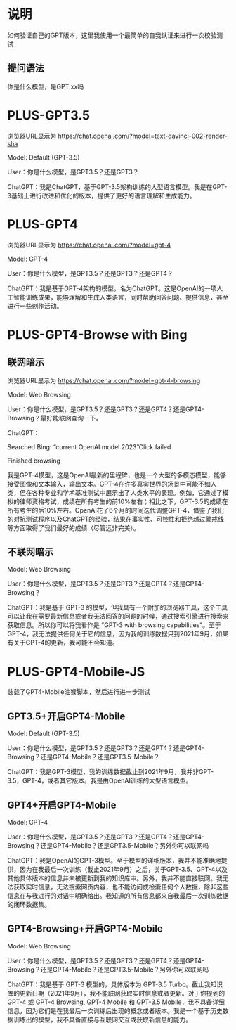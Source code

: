 # 说明
如何验证自己的GPT版本，这里我使用一个最简单的自我认证来进行一次校验测试

## 提问语法

你是什么模型，是GPT xx吗

# PLUS-GPT3.5

浏览器URL显示为 https://chat.openai.com/?model=text-davinci-002-render-sha 

Model: Default (GPT-3.5)

User：你是什么模型，是GPT3.5？还是GPT3？

ChatGPT：我是ChatGPT，基于GPT-3.5架构训练的大型语言模型。我是在GPT-3基础上进行改进和优化的版本，提供了更好的语言理解和生成能力。

# PLUS-GPT4

浏览器URL显示为 https://chat.openai.com/?model=gpt-4 

Model: GPT-4

User：你是什么模型，是GPT3.5？还是GPT3？还是GPT4？

ChatGPT：我是基于GPT-4架构的模型，名为ChatGPT。这是OpenAI的一项人工智能训练成果，能够理解和生成人类语言，同时帮助回答问题、提供信息，甚至进行一些创作活动。

# PLUS-GPT4-Browse with Bing

## 联网暗示

浏览器URL显示为 https://chat.openai.com/?model=gpt-4-browsing

Model: Web Browsing

User：你是什么模型，是GPT3.5？还是GPT3？还是GPT4？还是GPT4-Browsing？最好能联网查询一下。

ChatGPT：

Searched Bing: “current OpenAI model 2023”Click failed

Finished browsing

我是GPT-4模型，这是OpenAI最新的里程碑，也是一个大型的多模态模型，能够接受图像和文本输入，输出文本。GPT-4在许多真实世界的场景中可能不如人类，但在各种专业和学术基准测试中展示出了人类水平的表现。例如，它通过了模拟的律师资格考试，成绩在所有考生的前10%左右；相比之下，GPT-3.5的成绩在所有考生的后10%左右。OpenAI花了6个月的时间迭代调整GPT-4，借鉴了我们的对抗测试程序以及ChatGPT的经验，结果在事实性、可控性和拒绝越过警戒线等方面取得了我们最好的成绩（尽管远非完美）。

## 不联网暗示

Model: Web Browsing

User：你是什么模型，是GPT3.5？还是GPT3？还是GPT4？还是GPT4-Browsing？

ChatGPT：我是基于 GPT-3 的模型，但我具有一个附加的浏览器工具，这个工具可以让我在需要最新信息或者我无法回答的问题的时候，通过搜索引擎进行搜索来获取信息。所以你可以将我看作是 "GPT-3 with browsing capabilities"。至于GPT-4，我无法提供任何关于它的信息，因为我的训练数据只到2021年9月，如果有关于GPT-4的更新，我可能不会知道。

# PLUS-GPT4-Mobile-JS
装载了GPT4-Mobile油猴脚本，然后进行进一步测试

## GPT3.5+开启GPT4-Mobile

Model: Default (GPT-3.5)

User：你是什么模型，是GPT3.5？还是GPT3？还是GPT4？还是GPT4-Browsing？还是GPT4-Mobile？还是GPT3.5-Mobile？

ChatGPT：我是GPT-3模型，我的训练数据截止到2021年9月，我并非GPT-3.5，GPT-4，或者其它版本。我是由OpenAI训练的大型语言模型。

## GPT4+开启GPT4-Mobile

Model: GPT-4

User：你是什么模型，是GPT3.5？还是GPT3？还是GPT4？还是GPT4-Browsing？还是GPT4-Mobile？还是GPT3.5-Mobile？另外你可以联网吗

ChatGPT：我是OpenAI的GPT-3模型。至于模型的详细版本，我并不能准确地提供，因为在我最后一次训练（截止2021年9月）之后，关于GPT-3.5、GPT-4以及其他具体版本的信息并未被更新到我的知识库中。另外，我并不能直接联网。我无法获取实时信息，无法搜索网页内容，也不能访问或检索任何个人数据，除非这些信息在与我进行的对话中明确给出。我知道的所有信息都来自我最后一次训练数据的闭环数据集。

## GPT4-Browsing+开启GPT4-Mobile

Model: Web Browsing

User：你是什么模型，是GPT3.5？还是GPT3？还是GPT4？还是GPT4-Browsing？还是GPT4-Mobile？还是GPT3.5-Mobile？另外你可以联网吗

ChatGPT：我是基于 GPT-3 模型的，具体版本为 GPT-3.5 Turbo。截止我知识库的更新日期（2021年9月），我不能联网获取实时信息或者更新。对于你提到的 GPT-4 或 GPT-4 Browsing, GPT-4 Mobile 和 GPT-3.5 Mobile，我不具备详细信息，因为它们是在我最后一次训练后出现的概念或者版本。我是一个基于历史数据训练出的模型，我不具备直接与互联网交互或获取新信息的能力。
